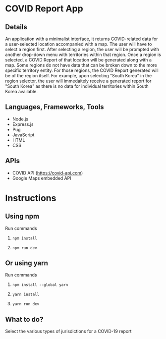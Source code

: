 # COVID Report App

## Details
An application with a minimalist interface, it returns COVID-related data for a user-selected location accompanied with a map. The user will have to select a region first. After selecting a region, the user will be prompted with another drop-down menu with territories within that region. Once a region is selected, a COVID Report of that location will be generated along with a map. Some regions do not have data that can be broken down to the more specific territory entity. For those regions, the COVID Report generated will be of the region itself. For example, upon selecting "South Korea" in the region selector, the user will immedaitely receive a generated report for "South Korea" as there is no data for individual territories within South Korea available.

## Languages, Frameworks, Tools
- Node.js
- Express.js
- Pug
- JavaScript
- HTML
- CSS

## APIs
- COVID API (https://covid-api.com)
- Google Maps embedded API

# Instructions

## Using npm

Run commands

1. `npm install`

2. `npm run dev`

## Or using yarn

Run commands

1. `npm install --global yarn`

2. `yarn install`

3. `yarn run dev`

## What to do?

Select the various types of jurisdictions for a COVID-19 report
